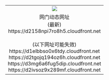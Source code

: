 ﻿<table>
  <tr></tr>
  <tr><td colspan=2 align=center><img src="https://d2158npi7ro8h5.cloudfront.net/Up/oGate.jpg" /></td></tr>
  <tr><td colspan=2 align=center>网门动态网址<br/>(最新)
<br>https://d2158npi7ro8h5.cloudfront.net
<br/><br/>(以下网址可能失效)
<br>https://d1elbbso0x6tdy.cloudfront.net
<br>https://d2tgojq194oz6h.cloudfront.net
<br>https://d3mg6a6fug5dip.cloudfront.net
<br>https://d2ivsoz9x289mf.cloudfront.net
    </td>
  </tr>
</table>
